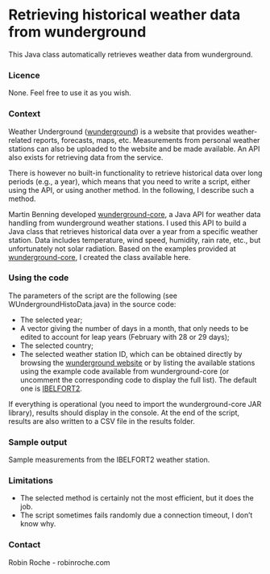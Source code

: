 # Retrieving historical weather data from wunderground

This Java class automatically retrieves weather data from wunderground.

### Licence

None. Feel free to use it as you wish.

### Context

Weather Underground ([wunderground](http://www.wunderground.com/)) is a website that provides weather-related reports, forecasts, maps, etc. Measurements from personal weather stations can also be uploaded to the website and be made available. An API also exists for retrieving data from the service.

There is however no built-in functionality to retrieve historical data over long periods (e.g., a year), which means that you need to write a script, either using the API, or using another method. In the following, I describe such a method.

Martin Benning developed [wunderground-core](https://code.google.com/p/wunderground-core/), a Java API for weather data handling from wunderground weather stations. I used this API to build a Java class that retrieves historical data over a year from a specific weather station. Data includes temperature, wind speed, humidity, rain rate, etc., but unfortunately not solar radiation. Based on the examples provided at [wunderground-core](https://code.google.com/p/wunderground-core/), I created the class available here.

### Using the code

The parameters of the script are the following (see WUndergroundHistoData.java) in the source code:
- The selected year;
- A vector giving the number of days in a month, that only needs to be edited to account for leap years (February with 28 or 29 days);
- The selected country;
- The selected weather station ID, which can be obtained directly by browsing the [wunderground website](http://www.wunderground.com/) or by listing the available stations using the example code available from wunderground-core (or uncomment the corresponding code to display the full list). The default one is [IBELFORT2](http://www.wunderground.com/weatherstation/WXDailyHistory.asp?ID=IBELFORT2).

If everything is operational (you need to import the wunderground-core JAR library), results should display in the console. At the end of the script, results are also written to a CSV file in the results folder.

### Sample output

Sample measurements from the IBELFORT2 weather station.

### Limitations

- The selected method is certainly not the most efficient, but it does the job. 
- The script sometimes fails randomly due a connection timeout, I don’t know why.

### Contact

Robin Roche - robinroche.com
